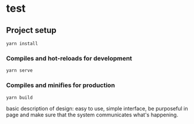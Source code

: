 # test

## Project setup

```
yarn install
```

### Compiles and hot-reloads for development

```
yarn serve
```

### Compiles and minifies for production

```
yarn build
```

basic description of design:
easy to use, simple interface, be purposeful in page and make sure that the system communicates what's happening.
